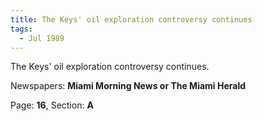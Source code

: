 ```yaml
---  
title: The Keys' oil exploration controversy continues  
tags:  
  - Jul 1989  
---  
```

  
The Keys' oil exploration controversy continues.  
  
Newspapers: **Miami Morning News or The Miami Herald**  
  
Page: **16**, Section: **A** 
